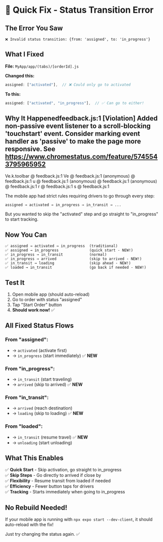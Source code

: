 # 🚀 Quick Fix - Status Transition Error

## The Error You Saw

```
❌ Invalid status transition: {from: 'assigned', to: 'in_progress'}
```

## What I Fixed

**File:** `MyApp/app/(tabs)/[orderId].js`

**Changed this:**

```javascript
assigned: ["activated"],  // ❌ Could only go to activated
```

**To this:**

```javascript
assigned: ["activated", "in_progress"],  // ✅ Can go to either!
```

## Why It Happenedfeedback.js:1 [Violation] Added non-passive event listener to a scroll-blocking 'touchstart' event. Consider marking event handler as 'passive' to make the page more responsive. See https://www.chromestatus.com/feature/5745543795965952
Ve.k.toolbar	@	feedback.js:1
Ve	@	feedback.js:1
(anonymous)	@	feedback.js:1
u	@	feedback.js:1
(anonymous)	@	feedback.js:1
(anonymous)	@	feedback.js:1
r	@	feedback.js:1
s	@	feedback.js:1


The mobile app had strict rules requiring drivers to go through every step:

```
assigned → activated → in_progress → in_transit → ...
```

But you wanted to skip the "activated" step and go straight to "in_progress" to start tracking.

## Now You Can

```
✅ assigned → activated → in_progress  (traditional)
✅ assigned → in_progress              (quick start - NEW!)
✅ in_progress → in_transit            (normal)
✅ in_progress → arrived               (skip to arrived - NEW!)
✅ in_transit → loading                (skip ahead - NEW!)
✅ loaded → in_transit                 (go back if needed - NEW!)
```

## Test It

1. Open mobile app (should auto-reload)
2. Go to order with status "assigned"
3. Tap "Start Order" button
4. **Should work now!** ✅

## All Fixed Status Flows

### From "assigned":

- → `activated` (activate first)
- → `in_progress` (start immediately) ✅ **NEW**

### From "in_progress":

- → `in_transit` (start traveling)
- → `arrived` (skip to arrived) ✅ **NEW**

### From "in_transit":

- → `arrived` (reach destination)
- → `loading` (skip to loading) ✅ **NEW**

### From "loaded":

- → `in_transit` (resume travel) ✅ **NEW**
- → `unloading` (start unloading)

## What This Enables

✅ **Quick Start** - Skip activation, go straight to in_progress  
✅ **Skip Steps** - Go directly to arrived if close by  
✅ **Flexibility** - Resume transit from loaded if needed  
✅ **Efficiency** - Fewer button taps for drivers  
✅ **Tracking** - Starts immediately when going to in_progress

## No Rebuild Needed!

If your mobile app is running with `npx expo start --dev-client`, it should auto-reload with the fix!

Just try changing the status again. ✅
